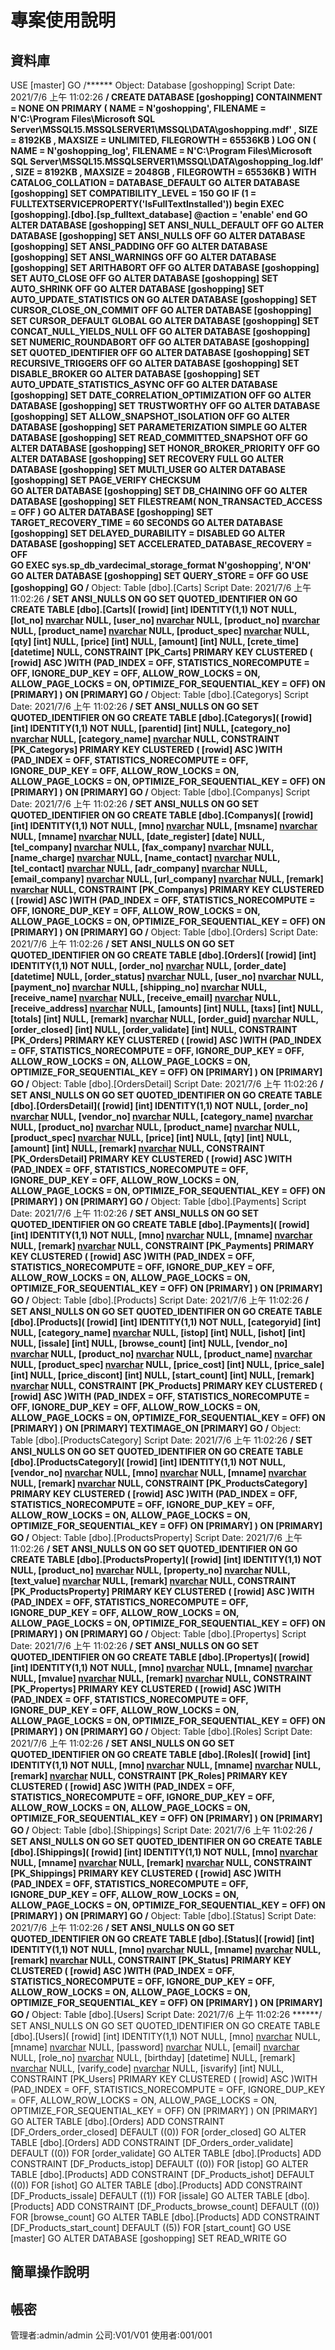 # 專案使用說明


## 資料庫

USE [master]
GO
/****** Object:  Database [goshopping]    Script Date: 2021/7/6 上午 11:02:26 ******/
CREATE DATABASE [goshopping]
 CONTAINMENT = NONE
 ON  PRIMARY 
( NAME = N'goshopping', FILENAME = N'C:\Program Files\Microsoft SQL Server\MSSQL15.MSSQLSERVER1\MSSQL\DATA\goshopping.mdf' , SIZE = 8192KB , MAXSIZE = UNLIMITED, FILEGROWTH = 65536KB )
 LOG ON 
( NAME = N'goshopping_log', FILENAME = N'C:\Program Files\Microsoft SQL Server\MSSQL15.MSSQLSERVER1\MSSQL\DATA\goshopping_log.ldf' , SIZE = 8192KB , MAXSIZE = 2048GB , FILEGROWTH = 65536KB )
 WITH CATALOG_COLLATION = DATABASE_DEFAULT
GO
ALTER DATABASE [goshopping] SET COMPATIBILITY_LEVEL = 150
GO
IF (1 = FULLTEXTSERVICEPROPERTY('IsFullTextInstalled'))
begin
EXEC [goshopping].[dbo].[sp_fulltext_database] @action = 'enable'
end
GO
ALTER DATABASE [goshopping] SET ANSI_NULL_DEFAULT OFF 
GO
ALTER DATABASE [goshopping] SET ANSI_NULLS OFF 
GO
ALTER DATABASE [goshopping] SET ANSI_PADDING OFF 
GO
ALTER DATABASE [goshopping] SET ANSI_WARNINGS OFF 
GO
ALTER DATABASE [goshopping] SET ARITHABORT OFF 
GO
ALTER DATABASE [goshopping] SET AUTO_CLOSE OFF 
GO
ALTER DATABASE [goshopping] SET AUTO_SHRINK OFF 
GO
ALTER DATABASE [goshopping] SET AUTO_UPDATE_STATISTICS ON 
GO
ALTER DATABASE [goshopping] SET CURSOR_CLOSE_ON_COMMIT OFF 
GO
ALTER DATABASE [goshopping] SET CURSOR_DEFAULT  GLOBAL 
GO
ALTER DATABASE [goshopping] SET CONCAT_NULL_YIELDS_NULL OFF 
GO
ALTER DATABASE [goshopping] SET NUMERIC_ROUNDABORT OFF 
GO
ALTER DATABASE [goshopping] SET QUOTED_IDENTIFIER OFF 
GO
ALTER DATABASE [goshopping] SET RECURSIVE_TRIGGERS OFF 
GO
ALTER DATABASE [goshopping] SET  DISABLE_BROKER 
GO
ALTER DATABASE [goshopping] SET AUTO_UPDATE_STATISTICS_ASYNC OFF 
GO
ALTER DATABASE [goshopping] SET DATE_CORRELATION_OPTIMIZATION OFF 
GO
ALTER DATABASE [goshopping] SET TRUSTWORTHY OFF 
GO
ALTER DATABASE [goshopping] SET ALLOW_SNAPSHOT_ISOLATION OFF 
GO
ALTER DATABASE [goshopping] SET PARAMETERIZATION SIMPLE 
GO
ALTER DATABASE [goshopping] SET READ_COMMITTED_SNAPSHOT OFF 
GO
ALTER DATABASE [goshopping] SET HONOR_BROKER_PRIORITY OFF 
GO
ALTER DATABASE [goshopping] SET RECOVERY FULL 
GO
ALTER DATABASE [goshopping] SET  MULTI_USER 
GO
ALTER DATABASE [goshopping] SET PAGE_VERIFY CHECKSUM  
GO
ALTER DATABASE [goshopping] SET DB_CHAINING OFF 
GO
ALTER DATABASE [goshopping] SET FILESTREAM( NON_TRANSACTED_ACCESS = OFF ) 
GO
ALTER DATABASE [goshopping] SET TARGET_RECOVERY_TIME = 60 SECONDS 
GO
ALTER DATABASE [goshopping] SET DELAYED_DURABILITY = DISABLED 
GO
ALTER DATABASE [goshopping] SET ACCELERATED_DATABASE_RECOVERY = OFF  
GO
EXEC sys.sp_db_vardecimal_storage_format N'goshopping', N'ON'
GO
ALTER DATABASE [goshopping] SET QUERY_STORE = OFF
GO
USE [goshopping]
GO
/****** Object:  Table [dbo].[Carts]    Script Date: 2021/7/6 上午 11:02:26 ******/
SET ANSI_NULLS ON
GO
SET QUOTED_IDENTIFIER ON
GO
CREATE TABLE [dbo].[Carts](
	[rowid] [int] IDENTITY(1,1) NOT NULL,
	[lot_no] [nvarchar](50) NULL,
	[user_no] [nvarchar](50) NULL,
	[product_no] [nvarchar](50) NULL,
	[product_name] [nvarchar](250) NULL,
	[product_spec] [nvarchar](250) NULL,
	[qty] [int] NULL,
	[price] [int] NULL,
	[amount] [int] NULL,
	[crete_time] [datetime] NULL,
 CONSTRAINT [PK_Carts] PRIMARY KEY CLUSTERED 
(
	[rowid] ASC
)WITH (PAD_INDEX = OFF, STATISTICS_NORECOMPUTE = OFF, IGNORE_DUP_KEY = OFF, ALLOW_ROW_LOCKS = ON, ALLOW_PAGE_LOCKS = ON, OPTIMIZE_FOR_SEQUENTIAL_KEY = OFF) ON [PRIMARY]
) ON [PRIMARY]
GO
/****** Object:  Table [dbo].[Categorys]    Script Date: 2021/7/6 上午 11:02:26 ******/
SET ANSI_NULLS ON
GO
SET QUOTED_IDENTIFIER ON
GO
CREATE TABLE [dbo].[Categorys](
	[rowid] [int] IDENTITY(1,1) NOT NULL,
	[parentid] [int] NULL,
	[category_no] [nvarchar](50) NULL,
	[category_name] [nvarchar](50) NULL,
 CONSTRAINT [PK_Categorys] PRIMARY KEY CLUSTERED 
(
	[rowid] ASC
)WITH (PAD_INDEX = OFF, STATISTICS_NORECOMPUTE = OFF, IGNORE_DUP_KEY = OFF, ALLOW_ROW_LOCKS = ON, ALLOW_PAGE_LOCKS = ON, OPTIMIZE_FOR_SEQUENTIAL_KEY = OFF) ON [PRIMARY]
) ON [PRIMARY]
GO
/****** Object:  Table [dbo].[Companys]    Script Date: 2021/7/6 上午 11:02:26 ******/
SET ANSI_NULLS ON
GO
SET QUOTED_IDENTIFIER ON
GO
CREATE TABLE [dbo].[Companys](
	[rowid] [int] IDENTITY(1,1) NOT NULL,
	[mno] [nvarchar](50) NULL,
	[msname] [nvarchar](50) NULL,
	[mname] [nvarchar](250) NULL,
	[date_register] [date] NULL,
	[tel_company] [nvarchar](50) NULL,
	[fax_company] [nvarchar](50) NULL,
	[name_charge] [nvarchar](50) NULL,
	[name_contact] [nvarchar](50) NULL,
	[tel_contact] [nvarchar](50) NULL,
	[adr_company] [nvarchar](250) NULL,
	[email_company] [nvarchar](250) NULL,
	[url_company] [nvarchar](250) NULL,
	[remark] [nvarchar](250) NULL,
 CONSTRAINT [PK_Companys] PRIMARY KEY CLUSTERED 
(
	[rowid] ASC
)WITH (PAD_INDEX = OFF, STATISTICS_NORECOMPUTE = OFF, IGNORE_DUP_KEY = OFF, ALLOW_ROW_LOCKS = ON, ALLOW_PAGE_LOCKS = ON, OPTIMIZE_FOR_SEQUENTIAL_KEY = OFF) ON [PRIMARY]
) ON [PRIMARY]
GO
/****** Object:  Table [dbo].[Orders]    Script Date: 2021/7/6 上午 11:02:26 ******/
SET ANSI_NULLS ON
GO
SET QUOTED_IDENTIFIER ON
GO
CREATE TABLE [dbo].[Orders](
	[rowid] [int] IDENTITY(1,1) NOT NULL,
	[order_no] [nvarchar](50) NULL,
	[order_date] [datetime] NULL,
	[order_status] [nvarchar](50) NULL,
	[user_no] [nvarchar](50) NULL,
	[payment_no] [nvarchar](50) NULL,
	[shipping_no] [nvarchar](50) NULL,
	[receive_name] [nvarchar](50) NULL,
	[receive_email] [nvarchar](50) NULL,
	[receive_address] [nvarchar](250) NULL,
	[amounts] [int] NULL,
	[taxs] [int] NULL,
	[totals] [int] NULL,
	[remark] [nvarchar](250) NULL,
	[order_guid] [nvarchar](50) NULL,
	[order_closed] [int] NULL,
	[order_validate] [int] NULL,
 CONSTRAINT [PK_Orders] PRIMARY KEY CLUSTERED 
(
	[rowid] ASC
)WITH (PAD_INDEX = OFF, STATISTICS_NORECOMPUTE = OFF, IGNORE_DUP_KEY = OFF, ALLOW_ROW_LOCKS = ON, ALLOW_PAGE_LOCKS = ON, OPTIMIZE_FOR_SEQUENTIAL_KEY = OFF) ON [PRIMARY]
) ON [PRIMARY]
GO
/****** Object:  Table [dbo].[OrdersDetail]    Script Date: 2021/7/6 上午 11:02:26 ******/
SET ANSI_NULLS ON
GO
SET QUOTED_IDENTIFIER ON
GO
CREATE TABLE [dbo].[OrdersDetail](
	[rowid] [int] IDENTITY(1,1) NOT NULL,
	[order_no] [nvarchar](50) NULL,
	[vendor_no] [nvarchar](50) NULL,
	[category_name] [nvarchar](50) NULL,
	[product_no] [nvarchar](50) NULL,
	[product_name] [nvarchar](250) NULL,
	[product_spec] [nvarchar](250) NULL,
	[price] [int] NULL,
	[qty] [int] NULL,
	[amount] [int] NULL,
	[remark] [nvarchar](250) NULL,
 CONSTRAINT [PK_OrdersDetail] PRIMARY KEY CLUSTERED 
(
	[rowid] ASC
)WITH (PAD_INDEX = OFF, STATISTICS_NORECOMPUTE = OFF, IGNORE_DUP_KEY = OFF, ALLOW_ROW_LOCKS = ON, ALLOW_PAGE_LOCKS = ON, OPTIMIZE_FOR_SEQUENTIAL_KEY = OFF) ON [PRIMARY]
) ON [PRIMARY]
GO
/****** Object:  Table [dbo].[Payments]    Script Date: 2021/7/6 上午 11:02:26 ******/
SET ANSI_NULLS ON
GO
SET QUOTED_IDENTIFIER ON
GO
CREATE TABLE [dbo].[Payments](
	[rowid] [int] IDENTITY(1,1) NOT NULL,
	[mno] [nvarchar](50) NULL,
	[mname] [nvarchar](50) NULL,
	[remark] [nvarchar](250) NULL,
 CONSTRAINT [PK_Payments] PRIMARY KEY CLUSTERED 
(
	[rowid] ASC
)WITH (PAD_INDEX = OFF, STATISTICS_NORECOMPUTE = OFF, IGNORE_DUP_KEY = OFF, ALLOW_ROW_LOCKS = ON, ALLOW_PAGE_LOCKS = ON, OPTIMIZE_FOR_SEQUENTIAL_KEY = OFF) ON [PRIMARY]
) ON [PRIMARY]
GO
/****** Object:  Table [dbo].[Products]    Script Date: 2021/7/6 上午 11:02:26 ******/
SET ANSI_NULLS ON
GO
SET QUOTED_IDENTIFIER ON
GO
CREATE TABLE [dbo].[Products](
	[rowid] [int] IDENTITY(1,1) NOT NULL,
	[categoryid] [int] NULL,
	[category_name] [nvarchar](250) NULL,
	[istop] [int] NULL,
	[ishot] [int] NULL,
	[issale] [int] NULL,
	[browse_count] [int] NULL,
	[vendor_no] [nvarchar](50) NULL,
	[product_no] [nvarchar](50) NULL,
	[product_name] [nvarchar](250) NULL,
	[product_spec] [nvarchar](250) NULL,
	[price_cost] [int] NULL,
	[price_sale] [int] NULL,
	[price_discont] [int] NULL,
	[start_count] [int] NULL,
	[remark] [nvarchar](max) NULL,
 CONSTRAINT [PK_Products] PRIMARY KEY CLUSTERED 
(
	[rowid] ASC
)WITH (PAD_INDEX = OFF, STATISTICS_NORECOMPUTE = OFF, IGNORE_DUP_KEY = OFF, ALLOW_ROW_LOCKS = ON, ALLOW_PAGE_LOCKS = ON, OPTIMIZE_FOR_SEQUENTIAL_KEY = OFF) ON [PRIMARY]
) ON [PRIMARY] TEXTIMAGE_ON [PRIMARY]
GO
/****** Object:  Table [dbo].[ProductsCategory]    Script Date: 2021/7/6 上午 11:02:26 ******/
SET ANSI_NULLS ON
GO
SET QUOTED_IDENTIFIER ON
GO
CREATE TABLE [dbo].[ProductsCategory](
	[rowid] [int] IDENTITY(1,1) NOT NULL,
	[vendor_no] [nvarchar](50) NULL,
	[mno] [nvarchar](50) NULL,
	[mname] [nvarchar](50) NULL,
	[remark] [nvarchar](250) NULL,
 CONSTRAINT [PK_ProductsCategory] PRIMARY KEY CLUSTERED 
(
	[rowid] ASC
)WITH (PAD_INDEX = OFF, STATISTICS_NORECOMPUTE = OFF, IGNORE_DUP_KEY = OFF, ALLOW_ROW_LOCKS = ON, ALLOW_PAGE_LOCKS = ON, OPTIMIZE_FOR_SEQUENTIAL_KEY = OFF) ON [PRIMARY]
) ON [PRIMARY]
GO
/****** Object:  Table [dbo].[ProductsProperty]    Script Date: 2021/7/6 上午 11:02:26 ******/
SET ANSI_NULLS ON
GO
SET QUOTED_IDENTIFIER ON
GO
CREATE TABLE [dbo].[ProductsProperty](
	[rowid] [int] IDENTITY(1,1) NOT NULL,
	[product_no] [nvarchar](50) NULL,
	[property_no] [nvarchar](50) NULL,
	[text_value] [nvarchar](500) NULL,
	[remark] [nvarchar](250) NULL,
 CONSTRAINT [PK_ProductsProperty] PRIMARY KEY CLUSTERED 
(
	[rowid] ASC
)WITH (PAD_INDEX = OFF, STATISTICS_NORECOMPUTE = OFF, IGNORE_DUP_KEY = OFF, ALLOW_ROW_LOCKS = ON, ALLOW_PAGE_LOCKS = ON, OPTIMIZE_FOR_SEQUENTIAL_KEY = OFF) ON [PRIMARY]
) ON [PRIMARY]
GO
/****** Object:  Table [dbo].[Propertys]    Script Date: 2021/7/6 上午 11:02:26 ******/
SET ANSI_NULLS ON
GO
SET QUOTED_IDENTIFIER ON
GO
CREATE TABLE [dbo].[Propertys](
	[rowid] [int] IDENTITY(1,1) NOT NULL,
	[mno] [nvarchar](50) NULL,
	[mname] [nvarchar](50) NULL,
	[mvalue] [nvarchar](500) NULL,
	[remark] [nvarchar](250) NULL,
 CONSTRAINT [PK_Propertys] PRIMARY KEY CLUSTERED 
(
	[rowid] ASC
)WITH (PAD_INDEX = OFF, STATISTICS_NORECOMPUTE = OFF, IGNORE_DUP_KEY = OFF, ALLOW_ROW_LOCKS = ON, ALLOW_PAGE_LOCKS = ON, OPTIMIZE_FOR_SEQUENTIAL_KEY = OFF) ON [PRIMARY]
) ON [PRIMARY]
GO
/****** Object:  Table [dbo].[Roles]    Script Date: 2021/7/6 上午 11:02:26 ******/
SET ANSI_NULLS ON
GO
SET QUOTED_IDENTIFIER ON
GO
CREATE TABLE [dbo].[Roles](
	[rowid] [int] IDENTITY(1,1) NOT NULL,
	[mno] [nvarchar](50) NULL,
	[mname] [nvarchar](50) NULL,
	[remark] [nvarchar](250) NULL,
 CONSTRAINT [PK_Roles] PRIMARY KEY CLUSTERED 
(
	[rowid] ASC
)WITH (PAD_INDEX = OFF, STATISTICS_NORECOMPUTE = OFF, IGNORE_DUP_KEY = OFF, ALLOW_ROW_LOCKS = ON, ALLOW_PAGE_LOCKS = ON, OPTIMIZE_FOR_SEQUENTIAL_KEY = OFF) ON [PRIMARY]
) ON [PRIMARY]
GO
/****** Object:  Table [dbo].[Shippings]    Script Date: 2021/7/6 上午 11:02:26 ******/
SET ANSI_NULLS ON
GO
SET QUOTED_IDENTIFIER ON
GO
CREATE TABLE [dbo].[Shippings](
	[rowid] [int] IDENTITY(1,1) NOT NULL,
	[mno] [nvarchar](50) NULL,
	[mname] [nvarchar](50) NULL,
	[remark] [nvarchar](250) NULL,
 CONSTRAINT [PK_Shippings] PRIMARY KEY CLUSTERED 
(
	[rowid] ASC
)WITH (PAD_INDEX = OFF, STATISTICS_NORECOMPUTE = OFF, IGNORE_DUP_KEY = OFF, ALLOW_ROW_LOCKS = ON, ALLOW_PAGE_LOCKS = ON, OPTIMIZE_FOR_SEQUENTIAL_KEY = OFF) ON [PRIMARY]
) ON [PRIMARY]
GO
/****** Object:  Table [dbo].[Status]    Script Date: 2021/7/6 上午 11:02:26 ******/
SET ANSI_NULLS ON
GO
SET QUOTED_IDENTIFIER ON
GO
CREATE TABLE [dbo].[Status](
	[rowid] [int] IDENTITY(1,1) NOT NULL,
	[mno] [nvarchar](50) NULL,
	[mname] [nvarchar](50) NULL,
	[remark] [nvarchar](250) NULL,
 CONSTRAINT [PK_Status] PRIMARY KEY CLUSTERED 
(
	[rowid] ASC
)WITH (PAD_INDEX = OFF, STATISTICS_NORECOMPUTE = OFF, IGNORE_DUP_KEY = OFF, ALLOW_ROW_LOCKS = ON, ALLOW_PAGE_LOCKS = ON, OPTIMIZE_FOR_SEQUENTIAL_KEY = OFF) ON [PRIMARY]
) ON [PRIMARY]
GO
/****** Object:  Table [dbo].[Users]    Script Date: 2021/7/6 上午 11:02:26 ******/
SET ANSI_NULLS ON
GO
SET QUOTED_IDENTIFIER ON
GO
CREATE TABLE [dbo].[Users](
	[rowid] [int] IDENTITY(1,1) NOT NULL,
	[mno] [nvarchar](50) NULL,
	[mname] [nvarchar](50) NULL,
	[password] [nvarchar](50) NULL,
	[email] [nvarchar](250) NULL,
	[role_no] [nvarchar](50) NULL,
	[birthday] [datetime] NULL,
	[remark] [nvarchar](250) NULL,
	[varify_code] [nvarchar](50) NULL,
	[isvarify] [int] NULL,
 CONSTRAINT [PK_Users] PRIMARY KEY CLUSTERED 
(
	[rowid] ASC
)WITH (PAD_INDEX = OFF, STATISTICS_NORECOMPUTE = OFF, IGNORE_DUP_KEY = OFF, ALLOW_ROW_LOCKS = ON, ALLOW_PAGE_LOCKS = ON, OPTIMIZE_FOR_SEQUENTIAL_KEY = OFF) ON [PRIMARY]
) ON [PRIMARY]
GO
ALTER TABLE [dbo].[Orders] ADD  CONSTRAINT [DF_Orders_order_closed]  DEFAULT ((0)) FOR [order_closed]
GO
ALTER TABLE [dbo].[Orders] ADD  CONSTRAINT [DF_Orders_order_validate]  DEFAULT ((0)) FOR [order_validate]
GO
ALTER TABLE [dbo].[Products] ADD  CONSTRAINT [DF_Products_istop]  DEFAULT ((0)) FOR [istop]
GO
ALTER TABLE [dbo].[Products] ADD  CONSTRAINT [DF_Products_ishot]  DEFAULT ((0)) FOR [ishot]
GO
ALTER TABLE [dbo].[Products] ADD  CONSTRAINT [DF_Products_issale]  DEFAULT ((1)) FOR [issale]
GO
ALTER TABLE [dbo].[Products] ADD  CONSTRAINT [DF_Products_browse_count]  DEFAULT ((0)) FOR [browse_count]
GO
ALTER TABLE [dbo].[Products] ADD  CONSTRAINT [DF_Products_start_count]  DEFAULT ((5)) FOR [start_count]
GO
USE [master]
GO
ALTER DATABASE [goshopping] SET  READ_WRITE 
GO


## 簡單操作說明

## 帳密
管理者:admin/admin
公司:V01/V01
使用者:001/001

